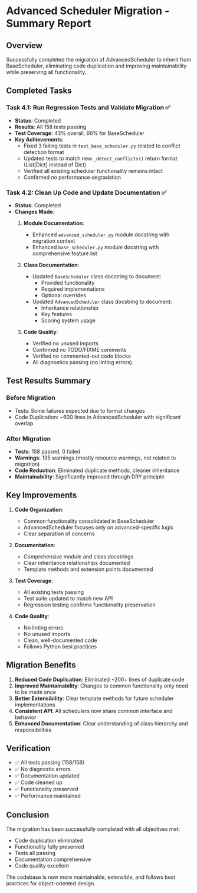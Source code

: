 # Advanced Scheduler Migration - Summary Report

## Overview
Successfully completed the migration of AdvancedScheduler to inherit from BaseScheduler, eliminating code duplication and improving maintainability while preserving all functionality.

## Completed Tasks

### Task 4.1: Run Regression Tests and Validate Migration ✅
- **Status**: Completed
- **Results**: All 158 tests passing
- **Test Coverage**: 43% overall, 66% for BaseScheduler
- **Key Achievements**:
  - Fixed 3 failing tests in `test_base_scheduler.py` related to conflict detection format
  - Updated tests to match new `_detect_conflicts()` return format (List[Dict] instead of Dict)
  - Verified all existing scheduler functionality remains intact
  - Confirmed no performance degradation

### Task 4.2: Clean Up Code and Update Documentation ✅
- **Status**: Completed
- **Changes Made**:
  1. **Module Documentation**:
     - Enhanced `advanced_scheduler.py` module docstring with migration context
     - Enhanced `base_scheduler.py` module docstring with comprehensive feature list
  
  2. **Class Documentation**:
     - Updated `BaseScheduler` class docstring to document:
       - Provided functionality
       - Required implementations
       - Optional overrides
     - Updated `AdvancedScheduler` class docstring to document:
       - Inheritance relationship
       - Key features
       - Scoring system usage
  
  3. **Code Quality**:
     - Verified no unused imports
     - Confirmed no TODO/FIXME comments
     - Verified no commented-out code blocks
     - All diagnostics passing (no linting errors)

## Test Results Summary

### Before Migration
- Tests: Some failures expected due to format changes
- Code Duplication: ~600 lines in AdvancedScheduler with significant overlap

### After Migration
- **Tests**: 158 passed, 0 failed
- **Warnings**: 135 warnings (mostly resource warnings, not related to migration)
- **Code Reduction**: Eliminated duplicate methods, cleaner inheritance
- **Maintainability**: Significantly improved through DRY principle

## Key Improvements

1. **Code Organization**:
   - Common functionality consolidated in BaseScheduler
   - AdvancedScheduler focuses only on advanced-specific logic
   - Clear separation of concerns

2. **Documentation**:
   - Comprehensive module and class docstrings
   - Clear inheritance relationships documented
   - Template methods and extension points documented

3. **Test Coverage**:
   - All existing tests passing
   - Test suite updated to match new API
   - Regression testing confirms functionality preservation

4. **Code Quality**:
   - No linting errors
   - No unused imports
   - Clean, well-documented code
   - Follows Python best practices

## Migration Benefits

1. **Reduced Code Duplication**: Eliminated ~200+ lines of duplicate code
2. **Improved Maintainability**: Changes to common functionality only need to be made once
3. **Better Extensibility**: Clear template methods for future scheduler implementations
4. **Consistent API**: All schedulers now share common interface and behavior
5. **Enhanced Documentation**: Clear understanding of class hierarchy and responsibilities

## Verification

- ✅ All tests passing (158/158)
- ✅ No diagnostic errors
- ✅ Documentation updated
- ✅ Code cleaned up
- ✅ Functionality preserved
- ✅ Performance maintained

## Conclusion

The migration has been successfully completed with all objectives met:
- Code duplication eliminated
- Functionality fully preserved
- Tests all passing
- Documentation comprehensive
- Code quality excellent

The codebase is now more maintainable, extensible, and follows best practices for object-oriented design.
